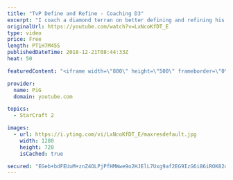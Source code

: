 ```yaml
---
title: "TvP Define and Refine - Coaching D3"
excerpt: "I coach a diamond terran on better defining and refining his play -- Watch live at https://www.twitch.tv/x5_pig"
originalUrl: https://youtube.com/watch?v=LxNcoKfDT_E
type: video
price: Free
length: PT1H7M45S
publishedDateTime: 2018-12-21T08:44:33Z
heat: 50

featuredContent: "<iframe width=\"800\" height=\"500\" frameborder=\"0\" src=\"https://www.youtube.com/embed/LxNcoKfDT_E\" allow=\"accelerometer; autoplay; encrypted-media; gyroscope; picture-in-picture\" allowfullscreen></iframe>"

provider:
  name: PiG
  domain: youtube.com

topics:
  - StarCraft 2

images:
  - url: https://i.ytimg.com/vi/LxNcoKfDT_E/maxresdefault.jpg
    width: 1280
    height: 720
    isCached: true

secured: "EGeb+bdFEUuM+znZ4OLPjPfHMWwe9o2HJElL7Uxg9af2EG9IzG6i86iROK82oqYla4EfZgV5+2EsrSh0TynJ4dIFjRJn9LUmWjB2rNNOQsVXaJd7PqakCJ8d+1UR7aYEQ3VoXksmh74VtFfjUnhX+HJnWSbje7P506UUYkz4GW/2Y1XNUBb6O0AMrCbtGvO8tKHW0lScXP128DEtjmiwRaJCyWCcySfN66EvTOD4NP9rLClOv8Jr4LrDtyUCrcEQdk8YF8uSo94QKTMtEDWKdrj23fYP5THFhS45krX1AU9b1S6mhHtsTZeywRtdFI9Vaut/Q2YDyluUWMn2nofPRiEekp33A1ABispwVQnvdYX5JnL3+Qk469pswwm/TkgYjzqWd0HuOpX+mJ2vHrPm/STEpSTP47H47nlIzmz/GhE=;B5qZCovNMWMMGQ2OtRZnzA=="
---
```


